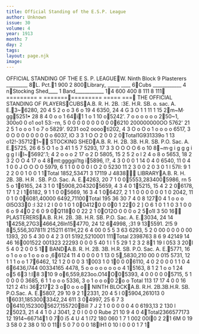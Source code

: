 ```yaml
---
title: Official Standing of the E.S.P. League
author: Unknown
issue: 30
volume: 4
year: 1913
month: 7
day: 2
tags:
layout: page.njk
image:
---
```

 OFFICIAL STANDING OF THE E S. P. LEAGUEW. Ninth Block 9 Plasterers _________ 8L. Pct.1 900 2 800Library_ _____ ____ 6Cubs ____________ 4 nStocking Shed____ 1 Band____________ 14 600 400 8 111 8 111 ========= = ================ ===== === THE OFFICIAL STANDING OF PLAYERSCUBSA.B. R. H. 2B. :3E. H.R. SB. o. sac. A. E.3~6280, 20 4 5 2 o o 3 6 o 19 4 6350, 24 4 G 3 O 1 1 11 1 15 2m~M· gg5251• 28 8 4 0 o o 1 64i1 1 o 1 10 o5242'. 7 o o o o o o 250~1, 300o0 0 o1 oo1 53:-rn, 5 0 0 0 0 0 0 0 0 0 06210 200000000OO 5762' 21 2 5 1 o o o 1 o 7 o 5829'. 9231 oo2 ooooti202, 4 3 O o O o 1 o o o o 6517, 3 0 O 0 0 0 0 0 0 0 o 6037, lO 3 3 1 O O 2 0 0 2 0Total1G931339o 1 13 o12!-357121~ STOCKING SHEDA.B. R. H. 2B. 3B. H.R. SB. P.O. Sac. A. E.5725, 26 6 5 O 1 o 3 41 1 5 7 5293, 17 3 3 O O O O 6 o 10 8~m·g i g g g i g g l il~5692'.1; 4 2 o o o 2 17 o 2 D 5805, 15 2 5 2 o l 2 4 o 8 o 5653, 18 2 3 2 O O 4 17 o 4 8mt:ggggii1tg i5896, l?, 4 3 0 0 0 1 14 0 4 0 6540, 11 0 4 1 0 0 J O O O 0 5979, 6 1 1 0 0 0 0 l O 2 0 5230 11 2 3 0 0 2 0 3 0 1 l 57ll: 9 1 2 2 0 0 1 0 0 1 1Total 1852,53471 3 17119 J 4838 LIBRARYA.B. R. H. 2B. 3B. H.R . SB. P.O. Sac. A. E.4263, 20 7 1 0 05553,2834005986, rn 5 5 o 16165, 24 3 1 0 15908,2043205659, 4 3 4 0 15215, 15 4 2 2 06178, 17 1 2 l 16182, 9 1 1 0 05669, 16 3 4 1 06427, 2 1 1 0 0 0 0 0 0 1 0 2042, 11 0 1 0 06081,40000 6492,71100Total 195 36 30 7 4 0 8 1270 4 1 o o o 0l5O330 :l 32 l 2 l 0 0 1 0 1 004120 0 00 1 220 2 ] O 6 1 0 1 1 0 3 1 0 0 6 o 9 40 2 6 0 9 0Q1180 0 22 2 1 0O12O 0 0 0 o 2 5o1I 3 50 16  PLASTERERSA.B. R.H. 2B. 3B. H.R. SB. P.O. Sac. A. E.3034, 24 14 14258,27G34664,26ln154770, 24 12 64998, ;31 9 135591. 2!5 9 85,556,307811l 215211 611H,22 6 4 00 0 5 5 3 63 6293, 5 2 0 00 0 0 0 0 00 1393, 20 5 4 30 0 4 2 3 01 5192,5210001 111Total 2398763 8 6 9 42149 14 46 16001522 001323 22293 0 0 0 5 40 1 l 1 5 29 1 2 3 2 81 19 l 053 3 20l 5 4 0 2 0 0 5 1  BANDA.B. R. H. 2B. 3B. H.R. SB. P.O. Sac. A. E.5771, 16 o 1 o o o 1 o o o o ,66124 11 4 0 0 0 0 1 13 0 5,5830,210 00 0 015 5731, 12 1 1 1 o o 1 76462, 12 1 2 0 0 0 3 1003 1 0 10 0 06110, 4 0 2 0 0 0 1 1 0 4 66436,l744 00334165 4478, 5 o o o o o o o o 4 15163, 8 1 2 1 o o 1 24 o5 63 !:l8 310 9 o6,559,823oo.O14O05393, 4 0 0 0 0 05715, 5 1 0 0 0 0 3685, 6 1 1 o o o 5336, 3 o 1 o o o0 2o o Total 113 17 17 4 0 0 16 121 2 41:i 362172 3 o0 o o o NINTH BLOCKA.B. R.H. 2B.3B.H.R. SB. P.O.Sac. A. E.5807, 29 10 9 2 12331, 20 4 5 l 05904,261013 0 16031,1853003342,24 611 3 04997, 25 6 7 3 06410,1523005627,155720Bill 7 J 2 1 0 0 0 0 0 4 0 6193,13 2 130 l 25023, 21 4 4 1 0 J 3041, 2 0 l 0 0 0 Rube 21 10 9 4 0 4Total2366577173 12 1914~667141 0 70 i5 4 U 4 1 l72 180 060 1 7 1 002 00l0 2 21 6M 0 19 3 58 0 2 38 0 10 0 11l 5 0 7 0 0 0 18lH1 0 10 l 0 0 0 1 7 1
